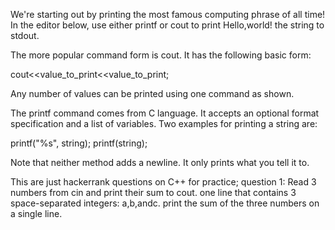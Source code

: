 We're starting out by printing the most famous computing phrase of all time! In the editor below, use either printf or cout to print Hello,world! the string  to stdout.

The more popular command form is cout. It has the following basic form:

cout<<value_to_print<<value_to_print;

Any number of values can be printed using one command as shown.

The printf command comes from C language. It accepts an optional format specification and a list of variables. Two examples for printing a string are:

printf("%s", string); printf(string);

Note that neither method adds a newline. It only prints what you tell it to.



This are just hackerrank questions on C++ for practice;
question 1: Read 3 numbers from cin and print their sum to cout.
            one line that contains 3 space-separated integers: a,b,andc.
            print the sum of the three numbers on a single line.
